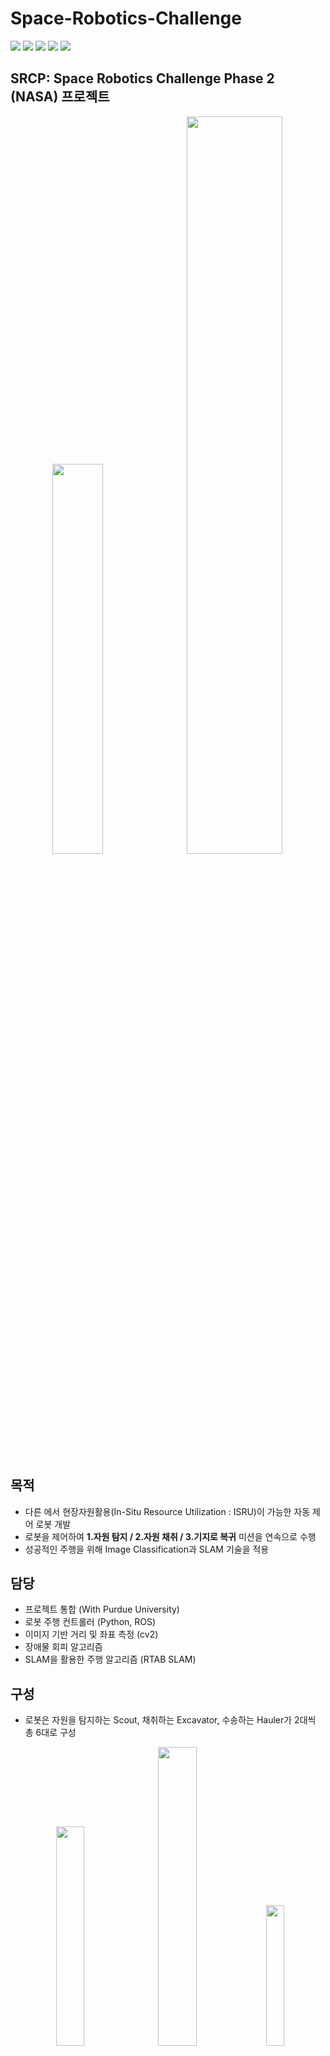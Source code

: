 # Space-Robotics-Challenge

<div>
<img src="https://img.shields.io/badge/Python-3776AB?style=for-the-badge&logo=Python&logoColor=white"/>
<img src="https://img.shields.io/badge/ROS-22314E?style=for-the-badge&logo=ROS&logoColor=white"/>

<img src="https://img.shields.io/badge/OpenCV-5C3EE8?style=for-the-badge&logo=OpenCV&logoColor=white"/>
<img src="https://img.shields.io/badge/TensorFlow-FF6F00?style=for-the-badge&logo=TensorFlow&logoColor=white"/>

<a href="http://www.riss.kr/link?id=T15894033" target="_blank">
<img src="https://img.shields.io/badge/관련논문-FF0000?style=for-the-badge&logo=Apache&logoColor=white"/>
</a>
</div>

## SRCP: Space Robotics Challenge Phase 2 (NASA) 프로젝트

 <div align="center">
<img src="%EC%82%AC%EC%A7%84%26%EC%98%81%EC%83%81/0.%20Main.png" width="40%"/>
 &nbsp;
<img src="사진%26영상/GAZEBO.png" width="55%"/>
</div>


## 목적

- 다른 에서 현장자원활용(In-Situ Resource Utilization : ISRU)이 가능한 자동 제어 로봇 개발
- 로봇을 제어하여 <b>1.자원 탐지 / 2.자원 채취 / 3.기지로 복귀</b> 미션을 연속으로 수행
- 성공적인 주행을 위해 Image Classification과 SLAM 기술을 적용

## 담당

- 프로젝트 통합 (With Purdue University)
- 로봇 주행 컨트롤러 (Python, ROS)
- 이미지 기반 거리 및 좌표 측정 (cv2)
- 장애물 회피 알고리즘
- SLAM을 활용한 주행 알고리즘 (RTAB SLAM)

## 구성

- 로봇은 자원을 탐지하는 Scout, 채취하는 Excavator, 수송하는 Hauler가 2대씩 총 6대로 구성
<div align="center">
<img src="사진%26영상/1.%20Scout.png" width="30%"/>&nbsp;
<img src="사진%26영상/2.%20Excavator.png" width="35%"/>&nbsp;
<img src="사진%26영상/3.%20Hauler.png" width="24%"/>
</div></br>

- 로봇에는 공통적으로 회전가능한 관절들과 라이트, 카메라, IMU, LIDAR 센서가 제공
- 로봇의 충전을 위해선 로봇을 회전시켜 태양광 패널로 충전을 하거나 Repair Station으로 복귀해야 함
- 자원을 수송하는 Hauler가 Processing plant의 제출상자에 광물을 성공적으로 제출해야 점수가 획득
<div align="center">
<img src="사진%26영상/4.%20Processing%20plant.png" width="28%"/>&nbsp;
<img src="사진%26영상/4-2%20Plant%26Hauler.png" width="45%"/>
</div></br>

## 기능

### 1. 로봇 컨트롤러

- 로봇의 컨트롤러는 모두 Python으로 구성
- 모든 로봇에 공통적으로 관절과 바퀴를 제어해 원하는 좌표까지 이동하는 메인 컨트롤러를 기본으로 개별 클래스로 카메라, 조명, 센서들, 버킷, 카고등을 연결
- 모든 센서값과 제어 명령은 ROS 메세지로 구현 (Excavator가 광물을 채굴하도록 관절 제어)
<div align="center">
<img src="사진%26영상/채굴.gif" width="60%"/>
</div></br>

### 2. RTAB SLAM

- Localization(현재 위치 파악)을 위해 RTAB SLAM(Simultaneous Localization and Mapping)을 활용해 Odometry(주행기록계) 구현
<div align="center">
<img src="사진%26영상/RTAB.gif" width="60%"/>
</div></br>

### 3. 이미지 기반 거리 및 좌표 보정

- IMU와 SLAM을 사용해도 점점 위치 오차가 누적되기 때문에 광물을 탐지할때 좌표의 정확도가 하락
- 광물을 탐지할때마다 맵의 중앙에 있는 Plant을 바라보고 카메라에 나타나는 파란색 창문의 높이를 통해 거리를 측정
<div align="center">
<img src="사진%26영상/Plant%20거리%20측정.png" width="60%"/>
</div></br>

- 이후 측정된 거리와 필터링된 IMU 값을 이용해 현재 좌표를 보정
- 이후 광물을 제출하러 기지 중앙에 왔을때도 Plant를 바라보고 좌표 보정

- Plant 앞 정확한 위치에 주차할 수 있도록 카메라로 거리 및 방향을 실시간 측정하며 주행 <a href="https://vimeo.com/759747114"><b>영상링크</b></a>

### 4. 장애물 회피

- 장애물을 탐지하기 위해 라이다(Lidar)센서를 사용
- 라이다 센서로 거리만 탐지할경우 아래와 같이 언덕 지형(좌측)도 장애물(우측)으로 감지되는 문제가 발생

<div align="center">
<img src="사진%26영상/6-1%20언덕%20앞%20로봇.png" width="40%"/>&nbsp;
<img src="사진%26영상/6-2%20암석%20앞%20로봇.png" width="40%"/>
</div></br>

- 라이다 센서로 측정된 점들의 연속성을 감지하는 알고리즘을 통해 암석과 언덕 지형을 구분
- 장애물을 만나면 로봇과의 각도에 따라 측면으로 회전하여 회피후 진행

<div align="center">
<img src="사진%26영상/장애물회피.gif" width="60%"/>
</div></br>

### 5. 이미지 분류 (YOLO)

- 인공지능 Image Classification 알고리즘인 YOLO를 사용해 카메라 영상에서 광물을 탐지하고 광물의 방향을 측정
  (좌측: 지형에 묻힌 광물, 우측: 광물을 판별하고 접근)

<div align="center">
<img src="사진%26영상/지형에%20묻힌%20광물.png" width="20%"/>&nbsp;
<img src="사진%26영상/광물탐지.gif" width="70%"/>
</div></br>

- Excavator 에서 Hauler로 광물을 전달할때 카메라로 서로를 판별, 바라보게 만들고 접촉하여 전달
<div align="center">
<img src="사진%26영상/전달.gif" width="70%"/>
</div></br>

## 주요 문제점 및 해결방법

- IMU와 SLAM을 사용해도 점점 위치 오차가 누적되기 때문에 광물을 탐지할때 좌표의 정확도가 하락 </br>
  => 중앙에 있는 구조물의 좌표를 저장해두고 광물 발견시, 복귀시 마다 구조믈을 바라보고 좌표 보정

- 6 대의 로봇이 동시에 YOLO 사용시 CPU 및 GPU 과부화 </br>
  => 로봇을 2개의 팀(Scout + Excavator + Hauler)으로 나누어 팀마다 하나의 YOLO를 공유하며 사용하도록 변경 </br>
  => 최전방의 Scout가 YOLO로 장애물과 광물을 탐지하고 다른 로봇이 뒤따르는 형식

## 수상

- <b>SRCP: Space Robotics Challenge Phase 2 (NASA 미항공우주국) : <a href="http://www.irobotnews.com/news/articleView.html?idxno=23801" target="_blank">Qualification Winner 2021.02 </a></b>

 <div align="center">
<img src="사진%26영상/Purdue-Hongik%20Team%20Qualifier%20Certificate.png" width="100%"/>
</div></br>
